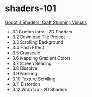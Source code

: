 # shaders-101

[Godot 4 Shaders: Craft Stunning Visuals](https://www.gamedev.tv/dashboard/courses/113)
 
- 3.1 Section Intro - 2D Shaders
- 3.2 Download The Project
- 3.3 Scrolling Background
- 3.4 Flash Effect
- 3.5 Grayscale
- 3.6 Mapping Gradient Colors
- 3.7 Screen Reading
- 3.8 Dissolve
- 3.9 Masking
- 3.10 Texture Scrolling
- 3.11 Distortion
- 3.12 Wrap Up - 2D Shaders

